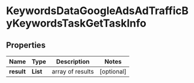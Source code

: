 # KeywordsDataGoogleAdsAdTrafficByKeywordsTaskGetTaskInfo


## Properties

| Name | Type | Description | Notes |
|------------ | ------------- | ------------- | -------------|
**result** | **List<KeywordsDataGoogleAdsAdTrafficByKeywordsTaskGetResultInfo>** | array of results |[optional]|